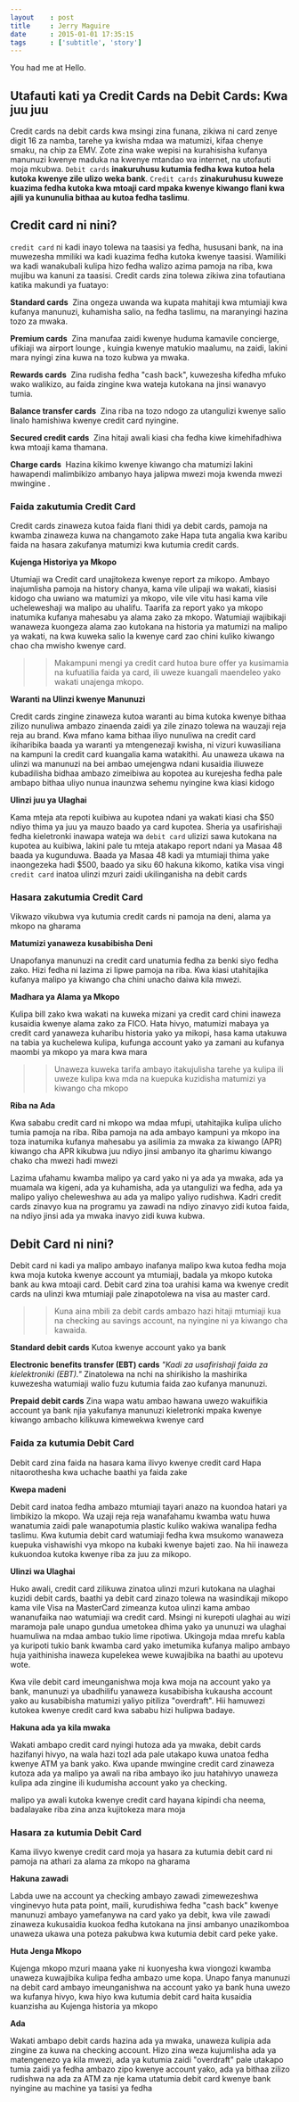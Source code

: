 ```yaml
---
layout    : post
title     : Jerry Maguire
date      : 2015-01-01 17:35:15
tags      : ['subtitle', 'story']
---
```


You had me at Hello.

<!--more-->

## Utafauti kati ya Credit Cards na Debit Cards: Kwa juu juu

Credit cards na debit cards kwa msingi zina funana, zikiwa ni card zenye digit 16 za namba, 
tarehe ya kwisha mdaa wa matumizi, kifaa chenye smaku, na chip za EMV. 
Zote zina wake wepisi na kurahisisha kufanya manunuzi kwenye maduka na kwenye mtandao wa internet, 
na utofauti moja mkubwa. `Debit cards` **inakuruhusu kutumia fedha kwa kutoa hela kutoka kwenye zile ulizo weka bank**. 
`Credit cards` **zinakuruhusu kuweze kuazima fedha kutoka kwa mtoaji card mpaka kwenye kiwango flani kwa ajili ya kununulia bithaa au kutoa fedha taslimu**.


## Credit card ni nini?

`credit card` ni kadi inayo tolewa na taasisi ya fedha, hususani bank, na ina muwezesha mmiliki wa kadi kuazima fedha kutoka kwenye taasisi. 
Wamiliki wa kadi wanakubali kulipa hizo fedha walizo azima pamoja na riba, kwa mujibu wa kanuni za taasisi. 
Credit cards zina tolewa zikiwa zina tofautiana katika makundi ya fuatayo:

**Standard cards** 
Zina ongeza uwanda wa kupata mahitaji kwa mtumiaji kwa kufanya manunuzi, 
kuhamisha salio, na fedha taslimu, na maranyingi hazina tozo za mwaka.

**Premium cards** 
Zina manufaa zaidi kwenye huduma kamavile concierge, ufikiaji wa airport lounge , kuingia kwenye matukio maalumu, na zaidi, 
lakini mara nyingi zina kuwa na tozo kubwa ya mwaka.

**Rewards cards** 
Zina rudisha fedha "cash back", kuwezesha kifedha mfuko wako walikizo, au faida zingine kwa wateja kutokana na jinsi wanavyo tumia.

**Balance transfer cards** 
Zina riba na tozo ndogo za utangulizi kwenye salio linalo hamishiwa kwenye credit card nyingine.


**Secured credit cards** 
Zina hitaji awali kiasi cha fedha kiwe kimehifadhiwa kwa mtoaji kama thamana.

**Charge cards** 
Hazina kikimo kwenye kiwango cha matumizi 
lakini hawapendi malimbikizo ambanyo haya jalipwa mwezi moja kwenda mwezi mwingine .

### Faida zakutumia Credit Card 
Credit cards zinaweza kutoa faida flani thidi ya debit cards, pamoja na kwamba zinaweza kuwa na changamoto zake 
Hapa tuta angalia kwa karibu faida na hasara zakufanya matumizi kwa kutumia credit cards.

**Kujenga Historiya ya Mkopo**

Utumiaji wa Credit card unajitokeza kwenye report za mikopo. Ambayo inajumlisha pamoja na history chanya, kama vile ulipaji wa wakati, 
kiasisi kidogo cha uwiano wa matumizi ya mkopo, vile vile vitu hasi  kama vile ucheleweshaji wa malipo au uhalifu. Taarifa za report yako ya mkopo inatumika kufanya mahesabu ya alama zako za mkopo. Watumiaji wajibikaji wanaweza kuongeza alama zao kutokana na historia ya matumizi na malipo ya wakati, na kwa kuweka salio la kwenye card zao chini kuliko kiwango chao cha mwisho kwenye card.

>>Makampuni mengi ya credit card hutoa bure offer ya kusimamia na kufuatilia faida ya card, 
ili uweze kuangali maendeleo yako wakati unajenga mkopo.


**Waranti na Ulinzi kwenye Manunuzi**

Credit cards zingine zinaweza kutoa waranti au bima kutoka kwenye bithaa zilizo nunuliwa ambazo zinaenda zaidi ya zile zinazo tolewa na wauzaji reja reja au brand. 
Kwa mfano kama bithaa iliyo nunuliwa na credit card ikiharibika baada ya waranti ya mtengenezaji kwisha, 
ni vizuri kuwasiliana na kampuni la credit card kuangalia kama watakithi. Au unaweza ukawa na ulinzi wa manunuzi na bei ambao umejengwa ndani kusaidia iliuweze kubadilisha bidhaa ambazo zimeibiwa au kopotea au kurejesha fedha pale ambapo bithaa uliyo nunua inaunzwa sehemu nyingine kwa kiasi kidogo

**Ulinzi juu ya Ulaghai** 

Kama mteja ata repoti kuibiwa au kupotea ndani ya wakati kiasi cha $50 ndiyo thima ya juu ya mauzo baado ya card kupotea.
Sheria ya usafirishaji fedha kieletronki inawapa wateja wa `debit card` ulizizi sawa kutokana na kupotea au kuibiwa, lakini pale tu mteja atakapo report ndani ya Masaa 48 baada ya kugunduwa. 
Baada ya Masaa 48 kadi ya mtumiaji thima yake inaongezeka hadi $500, baado ya siku 60 hakuna kikomo, katika visa vingi `credit card` inatoa ulinzi mzuri zaidi ukilinganisha na debit cards 

### Hasara zakutumia Credit Card

Vikwazo vikubwa vya kutumia credit cards ni pamoja na deni, alama ya mkopo na gharama 

**Matumizi yanaweza kusabibisha Deni**

Unapofanya manunuzi na credit card unatumia fedha za benki siyo fedha zako. 
Hizi fedha ni lazima zi lipwe pamoja na riba. 
Kwa kiasi utahitajika kufanya malipo ya kiwango cha chini unacho daiwa kila mwezi.

**Madhara ya Alama ya Mkopo**

Kulipa bill zako kwa wakati na kuweka mizani ya credit card chini inaweza kusaidia kwenye alama zako za FICO. 
Hata hivyo, matumizi mabaya ya credit card yanaweza kuharibu historia yako ya mikopi, 
hasa kama utakuwa na tabia ya kuchelewa kulipa, kufunga account yako ya zamani au kufanya maombi ya mkopo ya mara kwa mara

>>Unaweza kuweka tarifa ambayo itakujulisha tarehe ya kulipa ili uweze kulipa kwa mda na kuepuka 
kuzidisha matumizi ya kiwango cha mkopo

**Riba na Ada**

Kwa sababu credit card ni mkopo wa mdaa mfupi, 
utahitajika kulipa ulicho tumia pamoja na riba. 
Riba pamoja na ada ambayo kampuni ya mkopo ina toza inatumika kufanya mahesabu ya asilimia za mwaka za kiwango 
(APR) kiwango cha APR kikubwa juu ndiyo jinsi ambanyo ita gharimu kiwango chako cha mwezi hadi mwezi 

Lazima ufahamu kwamba malipo ya card yako ni ya ada ya mwaka, 
ada ya muamala wa kigeni, ada ya kuhamisha, ada ya utangulizi wa fedha, 
ada ya malipo yaliyo cheleweshwa au ada ya malipo yaliyo rudishwa. 
Kadri credit cards zinavyo kua na programu ya zawadi na ndiyo zinavyo zidi kutoa faida, na ndiyo jinsi ada ya mwaka inavyo zidi kuwa kubwa.

## Debit Card ni nini?
Debit card ni kadi ya malipo ambayo inafanya malipo kwa kutoa fedha moja kwa moja kutoka kwenye account ya mtumiaji, 
badala ya mkopo kutoka bank au kwa mtoaji card. Debit card zina toa urahisi kama wa kwenye credit cards na ulinzi kwa 
mtumiaji pale zinapotolewa na visa au master card.

>>Kuna aina mbili za debit cards ambazo hazi hitaji mtumiaji kua na checking au savings account, 
na nyingine ni ya kiwango cha kawaida.

**Standard debit cards**
Kutoa kwenye account yako ya bank 

**Electronic benefits transfer (EBT) cards**
*"Kadi za usafirishaji faida za kielektroniki (EBT)."*
Zinatolewa na nchi na shirikisho la mashirika kuwezesha watumiaji 
walio fuzu kutumia faida zao kufanya manunuzi.


**Prepaid debit cards**
Zina wapa watu ambao hawana uwezo wakuifikia account ya bank njia yakufanya 
manunuzi kieletronki mpaka kwenye kiwango ambacho kilikuwa kimewekwa kwenye card

### Faida za kutumia Debit Card 
Debit card zina faida na hasara kama ilivyo kwenye credit card 
Hapa nitaorothesha kwa uchache baathi ya faida zake

**Kwepa madeni**

Debit card inatoa fedha ambazo mtumiaji tayari anazo na kuondoa hatari ya limbikizo la mkopo. 
Wa uzaji reja reja wanafahamu kwamba watu huwa wanatumia zaidi pale wanapotumia plastic kuliko wakiwa wanalipa fedha taslimu. 
Kwa kutumia debit card watumiaji fedha kwa msukomo wanaweza kuepuka vishawishi vya mkopo na kubaki kwenye bajeti zao. 
Na hii inaweza kukuondoa kutoka kwenye riba za juu za mikopo.

**Ulinzi wa Ulaghai**

Huko awali, credit card zilikuwa zinatoa ulinzi mzuri kutokana na ulaghai kuzidi debit cards, 
baathi ya debit card zinazo tolewa na wasindikaji mikopo kama vile Visa na MasterCard zimeanza kutoa ulinzi kama ambao wananufaika nao watumiaji wa credit card. 
Msingi ni kurepoti ulaghai au wizi maramoja pale unapo gundua umetokea
dhima yako ya ununuzi wa ulaghai huamuliwa na mdaa ambao tukio lime ripotiwa. Ukingoja mdaa mrefu kabla ya kuripoti tukio bank kwamba card yako imetumika kufanya malipo ambayo huja yaithinisha inaweza kupelekea wewe kuwajibika na baathi au upotevu wote.

Kwa vile debit card imeunganishwa moja kwa moja na account yako ya bank, manunuzi ya ubadhilifu yanaweza kusabibisha kukausha account yako au kusabibisha matumizi yaliyo pitiliza "overdraft". 
Hii hamuwezi kutokea kwenye credit card kwa sababu hizi hulipwa badaye.


**Hakuna ada ya kila mwaka**


Wakati ambapo credit card nyingi hutoza ada ya mwaka, debit cards hazifanyi hivyo, 
na wala hazi tozI ada pale utakapo kuwa unatoa fedha kwenye ATM ya bank yako. 
Kwa upande mwingine credit card zinaweza kutoza ada ya malipo ya awali na riba ambayo iko juu hatahivyo unaweza kulipa ada zingine ili 
kudumisha account yako ya checking.

malipo ya awali kutoka kwenye credit card hayana kipindi cha neema, badalayake riba zina anza kujitokeza mara moja


### Hasara za kutumia Debit Card 

Kama ilivyo kwenye credit card moja ya hasara za kutumia debit card ni 
pamoja na athari za alama za mkopo na gharama 


**Hakuna zawadi**

Labda uwe na account ya checking ambayo zawadi zimewezeshwa vinginevyo huta pata point, maili, kurudishiwa fedha "cash back" 
kwenye manunuzi ambayo yamefanywa na card yako ya debit, 
kwa vile zawadi zinaweza kukusaidia kuokoa fedha kutokana na jinsi ambanyo unazikomboa unaweza ukawa una poteza pakubwa kwa kutumia debit card peke yake.

**Huta Jenga Mkopo**

Kujenga mkopo mzuri maana yake ni kuonyesha kwa viongozi kwamba unaweza kuwajibika kulipa fedha ambazo ume kopa. 
Unapo fanya manunuzi na debit card ambayo imeunganishwa na account yako ya bank huna uwezo wa kufanya hivyo, 
kwa hiyo kwa kutumia debit card haita kusaidia kuanzisha au Kujenga historia ya mkopo

**Ada**

Wakati ambapo debit cards hazina ada ya mwaka, unaweza kulipia ada zingine za kuwa na checking account. 
Hizo zina weza kujumlisha ada ya matengenezo ya kila mwezi, ada ya kutumia zaidi "overdraft" pale utakapo tumia zaidi ya fedha ambazo zipo kwenye account yako, 
ada ya bithaa zilizo rudishwa na ada za ATM za nje kama utatumia debit card kwenye bank nyingine au machine ya tasisi ya fedha 

